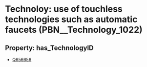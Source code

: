 # Technoloy: __use of touchless technologies such as automatic faucets__ (PBN__Technology_1022)

## Property: has_TechnologyID

* [Q656656](Q656656)

